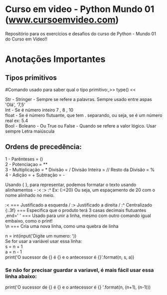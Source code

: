 # Curso em video - Python Mundo 01 (www.cursoemvideo.com)
Repositório para os exercícios e desafios do curso de Python - Mundo 01 do Curso em Vídeo!!

<h1> Anotações Importantes </h1>

<h2> Tipos primitivos </h2>

#Comando usado para saber qual o tipo primitivo:,>> type() <<

Str - Stringer - Sempre se refere a palavras. Sempre usado entre aspas 'Olá', '7,5' <br/>
Int - Se é número inteiro 7 , 8 , 10 <br/>
float - Se é número flutuante, que tem . separando, ou seja, se é um número real ex: 5.4 <br/>
Bool - Boleano - Ou True ou False - Quando se refere a valor lógico. Usar sempre Letra maiúscula <br/>

## Ordens de precedência: ##

1 - Parênteses = () <br/>
2 - Potenciaçao = **  <br/>
3 - Multiplicação = *     Divisão = /      Divisão Inteira = //     Resto da Divisão = % <br/>
4 - Adição = +      Subtração = - <br/>

Usando { }, para representar, podemos formatar o texto usando alinhamentos - :<  :>  :^ Ex: {:<20} Ou seja, um espaçamento de 20 com o nome alinhado no meio.  <br/>

:< === Justificado a esquerda / :> Justificado a direita  / :^ Centralizado <br/>
{:.3f} === Especifica que o produto terá 3 casas decimais flutuantes <br/>
,end=' ' === Usado para unir a linha, mesmo com outro comando igual embaixo, como o print! <br/>
\n === Cria uma nova linha, como uma quebra de linha <br/>

n = int(input('Digite um numero: ')) <br/>
Se for usar a variável usar essa linha:  <br/>
s = n + 1 <br/>
a = n - 1 <br/>
print('O sucessor de {} é {} e o antecessor é {}'.format(n, s, a)) <br/>

### Se não for precisar guardar a variavel, é mais fácil usar essa linha abaixo: <br/>
print('O sucessor de {} é {} e o antecessor é {} '.format(n, (n+1), (n-1)))
